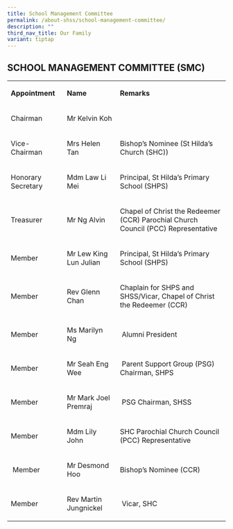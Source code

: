 ```yaml
---
title: School Management Committee
permalink: /about-shss/school-management-committee/
description: ""
third_nav_title: Our Family
variant: tiptap
---
```

<h2>SCHOOL MANAGEMENT COMMITTEE (SMC)</h2>
<table style="minWidth: 75px">
<colgroup>
<col>
<col>
<col>
</colgroup>
<tbody>
<tr>
<td rowspan="1" colspan="1">
<p><strong>Appointment</strong>
</p>
</td>
<td rowspan="1" colspan="1">
<p><strong>Name</strong>
</p>
</td>
<td rowspan="1" colspan="1">
<p><strong>Remarks</strong>
</p>
</td>
</tr>
<tr>
<td rowspan="1" colspan="1">
<p>Chairman</p>
</td>
<td rowspan="1" colspan="1">
<p>Mr Kelvin Koh</p>
</td>
<td rowspan="1" colspan="1">
<p></p>
</td>
</tr>
<tr>
<td rowspan="1" colspan="1">
<p>Vice-Chairman</p>
</td>
<td rowspan="1" colspan="1">
<p>Mrs Helen Tan</p>
</td>
<td rowspan="1" colspan="1">
<p>Bishop’s Nominee (St Hilda’s Church (SHC))&nbsp;</p>
</td>
</tr>
<tr>
<td rowspan="1" colspan="1">
<p>Honorary Secretary&nbsp;</p>
</td>
<td rowspan="1" colspan="1">
<p>Mdm Law Li Mei</p>
</td>
<td rowspan="1" colspan="1">
<p>Principal, St Hilda’s Primary School (SHPS)</p>
</td>
</tr>
<tr>
<td rowspan="1" colspan="1">
<p>Treasurer</p>
</td>
<td rowspan="1" colspan="1">
<p>Mr Ng Alvin</p>
</td>
<td rowspan="1" colspan="1">
<p>Chapel of Christ the Redeemer (CCR) Parochial Church Council (PCC) Representative</p>
</td>
</tr>
<tr>
<td rowspan="1" colspan="1">
<p>Member&nbsp;</p>
</td>
<td rowspan="1" colspan="1">
<p>Mr Lew King Lun Julian</p>
</td>
<td rowspan="1" colspan="1">
<p>Principal, St Hilda’s Primary School (SHPS)&nbsp;</p>
</td>
</tr>
<tr>
<td rowspan="1" colspan="1">
<p>Member&nbsp;&nbsp;</p>
</td>
<td rowspan="1" colspan="1">
<p>Rev Glenn Chan</p>
</td>
<td rowspan="1" colspan="1">
<p>Chaplain for SHPS and SHSS/Vicar, Chapel of Christ the Redeemer (CCR)&nbsp;&nbsp;</p>
</td>
</tr>
<tr>
<td rowspan="1" colspan="1">
<p>Member</p>
</td>
<td rowspan="1" colspan="1">
<p>Ms Marilyn Ng&nbsp;&nbsp;</p>
</td>
<td rowspan="1" colspan="1">
<p>&nbsp;Alumni President</p>
</td>
</tr>
<tr>
<td rowspan="1" colspan="1">
<p>Member&nbsp;&nbsp;</p>
</td>
<td rowspan="1" colspan="1">
<p>Mr Seah Eng Wee</p>
</td>
<td rowspan="1" colspan="1">
<p>&nbsp;Parent Support Group (PSG) Chairman, SHPS</p>
</td>
</tr>
<tr>
<td rowspan="1" colspan="1">
<p>Member&nbsp;</p>
</td>
<td rowspan="1" colspan="1">
<p>Mr Mark Joel Premraj&nbsp;</p>
</td>
<td rowspan="1" colspan="1">
<p>&nbsp;PSG Chairman, SHSS&nbsp;</p>
</td>
</tr>
<tr>
<td rowspan="1" colspan="1">
<p>Member&nbsp;</p>
</td>
<td rowspan="1" colspan="1">
<p>Mdm Lily John</p>
</td>
<td rowspan="1" colspan="1">
<p>SHC Parochial Church Council (PCC) Representative&nbsp;</p>
</td>
</tr>
<tr>
<td rowspan="1" colspan="1">
<p>&nbsp;Member</p>
</td>
<td rowspan="1" colspan="1">
<p>Mr Desmond Hoo</p>
</td>
<td rowspan="1" colspan="1">
<p>Bishop’s Nominee (CCR)&nbsp;</p>
</td>
</tr>
<tr>
<td rowspan="1" colspan="1">
<p>Member&nbsp;&nbsp;&nbsp;</p>
</td>
<td rowspan="1" colspan="1">
<p>Rev Martin Jungnickel&nbsp;</p>
</td>
<td rowspan="1" colspan="1">
<p>&nbsp;Vicar, SHC&nbsp;&nbsp;</p>
</td>
</tr>
</tbody>
</table>
<p></p>